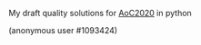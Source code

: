 My draft quality solutions for [AoC2020](https://adventofcode.com/2020) in python

(anonymous user #1093424)